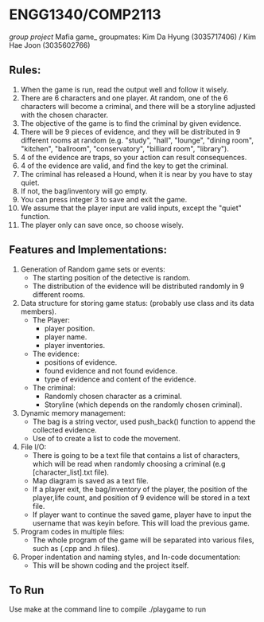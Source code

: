 # ENGG1340/COMP2113
_group project_ Mafia game_
groupmates: Kim Da Hyung (3035717406) / Kim Hae Joon (3035602766)

## Rules:
1. When the game is run, read the output well and follow it wisely.
3. There are 6 characters and one player. At random, one of the 6 characters will become a criminal, and there will be a storyline adjusted with the chosen character.
4. The objective of the game is to find the criminal by given evidence.
5.  There will be 9 pieces of evidence, and they will be distributed in 9 different rooms at random (e.g. "study", "hall", "lounge", "dining room", "kitchen", "ballroom", "conservatory", "billiard room", "library").
6.  4 of the evidence are traps, so your action can result consequences.
7.  4 of the evidence are valid, and find the key to get the criminal.
8.  The criminal has released a Hound, when it is near by you have to stay quiet.
9.  If not, the bag/inventory will go empty.
10. You can press integer 3 to save and exit the game. 
11. We assume that the player input are valid inputs, except the "quiet" function. 
12. The player only can save once, so choose wisely. 

## Features and Implementations:
1. Generation of Random game sets or events:
   - The starting position of the detective is random. 
   - The distribution of the evidence will be distributed randomly in 9 different rooms.
2. Data structure for storing game status: (probably use class and its data members).
   - The Player:
      - player position.
      - player name.
      - player inventories.
   - The evidence:
      - positions of evidence.
      - found evidence and not found evidence.
      - type of evidence and content of the evidence.
   - The criminal:
      - Randomly chosen character as a criminal.
      - Storyline (which depends on the randomly chosen criminal).
3. Dynamic memory management:
   - The bag is a string vector, used push_back() function to append the collected evidence.     
   - Use of <map> to create a list to code the movement. 
4. File I/O:
   - There is going to be a text file that contains a list of characters, which will be read when randomly choosing a criminal (e.g [character_list].txt file).
   - Map diagram is saved as a text file. 
   - If a player exit, the bag/inventory of the player, the position of the player,life count, and position of 9 evidence will be stored in a text file.
   - If player want to continue the saved game, player have to input the username that was keyin before. This will load the previous game.  
5. Program codes in multiple files:
   - The whole program of the game will be separated into various files, such as (.cpp and .h files).
6. Proper indentation and naming styles, and In-code documentation:
   - This will be shown coding and the project itself. 

## To Run
Use make at the command line to compile ./playgame to run

